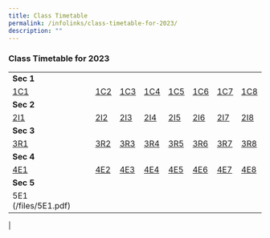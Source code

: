 ```yaml
---
title: Class Timetable
permalink: /infolinks/class-timetable-for-2023/
description: ""
---
```

### **Class Timetable for 2023**

| | | | | | | | | 
|---|---|---|---|---|---|---|---|
| **Sec 1** |  |  |  |  |  |  |  |
| [1C1](/files/1C1.pdf) | [1C2](/files/1C2.pdf) | [1C3](/files/1C3.pdf) | [1C4](/files/1C4.pdf) | [1C5](/files/1C5.pdf) | [1C6](/files/1C6.pdf) | [1C7](/files/1C7.pdf) | [1C8](/files/1C8.pdf) |
| **Sec 2** |  |  |  |  |  |  |  |
| [2I1](/files/2I1.pdf) | [2I2](/files/2I2.pdf) | [2I3](/files/2I3.pdf)| [2I4](/files/2I4.pdf) | [2I5](/files/2I5.pdf) | [2I6](/files/2I6.pdf) | [2I7](/files/2I7.pdf) | [2I8](/files/2I8.pdf)|
| **Sec 3** |  |  |  |  |  |  |  |
| [3R1](/files/3R1.pdf) | [3R2](/files/3R2.pdf) | [3R3](/files/3R3.pdf) | [3R4](/files/3R4.pdf)  | [3R5](/files/3R5.pdf)| [3R6](/files/3R6.pdf)| [3R7](/files/3R7.pdf)| [3R8](/files/3R8.pdf) |
| **Sec 4** |  |  |  |  |  |  |  |
| [4E1](/files/term%202%204E1.pdf) | [4E2](/files/term%202%204E2.pdf) | [4E3](/files/term%202%204E3.pdf)| [4E4](/files/term%202%204E4.pdf)| [4E5](/files/term%202%204E5.pdf)| [4E6](/files/term%202%204E6.pdf) | [4E7](/files/term%202%204E7.pdf) | [4E8](/files/term%202%204E8.pdf) |
| **Sec 5** |  |  |  |  |  |  |  |
| 5E1 (/files/5E1.pdf) |
|